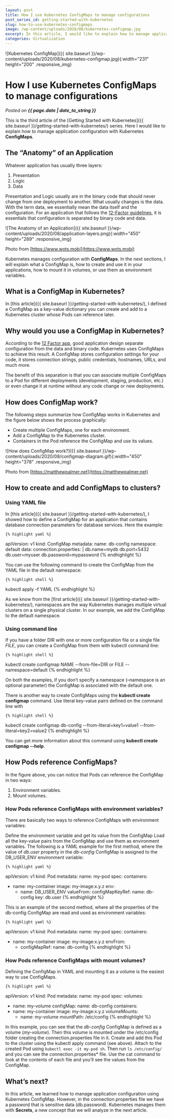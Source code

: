 ```yaml
---
layout: post
title: How I use Kubernetes ConfigMaps to manage configurations
post_series_id: getting-started-with-kubernetes
slug: how-to-use-kubernetes-configmaps
image: /wp-content/uploads/2020/08/kubernetes-configmap.jpg
excerpt: In this article, I would like to explain how to manage application configuration in Kubernetes with ConfigMaps.
categories: Virtualization
---
```


![Kubernetes ConfigMap]({{ site.baseurl }}/wp-content/uploads/2020/08/kubernetes-configmap.jpg){:width="231" height="200" .responsive_img}

# How I use Kubernetes ConfigMaps to manage configurations
_Posted on **{{ page.date | date_to_string }}**_

This is the third article of the [Getting Started with Kubernetes]({{ site.baseurl }}/getting-started-with-kubernetes/) series. Here I would like to explain how to manage application configuration with Kubernetes **ConfigMaps**.

##  The “Anatomy” of an Application

Whatever application has usually three layers:

1. Presentation
2. Logic
3. Data

Presentation and Logic usually are in the binary code that should never change from one deployment to another. What usually changes is the data. With the term data, we essentially mean the data itself and the configuration. For an application that follows the [12-Factor guidelines](https://12factor.net/), it is essentials that configuration is separated by binary code and data.

![The Anatomy of an Application]({{ site.baseurl }}/wp-content/uploads/2020/08/application-layers.png){:width="450" height="289" .responsive_img}

Photo from [https://www.wots.mobi](https://www.wots.mobi)

Kubernetes manages configuration with **ConfigMaps**. In the next sections, I will explain what a ConfigMap is, how to create and use it in your applications, how to mount it in volumes, or use them as environment variables.

## What is a ConfigMap in Kubernetes?

In [this article]({{ site.baseurl }}/getting-started-with-kubernetes/), I defined a ConfigMap as a key-value dictionary you can create and add to a Kubernetes cluster whose Pods can reference later.

## Why would you use a ConfigMap in Kubernetes?

According to the [12 Factor app](https://12factor.net/), good application design separate configuration from the data and binary code. Kubernetes uses ConfigMaps to achieve this result. A ConfigMap stores configuration settings for your code, it stores connection strings, public credentials, hostnames, URLs, and much more.

The benefit of this separation is that you can associate multiple ConfigMaps to a Pod for different deployments (development, staging, production, etc.) or even change it at runtime without any code change or new deployments.

## How does ConfigMap work?

The following steps summarize how ConfigMap works in Kubernetes and the figure below shows the process graphically:

* Create multiple ConfigMaps, one for each environment.
* Add a ConfigMap to the Kubernetes cluster.
* Containers in the Pod reference the ConfigMap and use its values.

![How does ConfigMap work?]({{ site.baseurl }}/wp-content/uploads/2020/08/configmap-diagram.gif){:width="450" height="378" .responsive_img}

Photo from [https://matthewpalmer.net](https://matthewpalmer.net)

## How to create and add ConfigMaps to clusters?

### Using YAML file

In [this article]({{ site.baseurl }}/getting-started-with-kubernetes/), I showed how to define a ConfigMap for an application that contains database connection parameters for database services. Here the example:

    {% highlight yaml %}
apiVersion: v1
kind: ConfigMap
metadata:
  name: db-config
  namespace: default
data:
  connection.properties: |
    db.name=mydb
    db.port=5432
    db.user=myuser
    db.password=mypassword
    {% endhighlight %}

You can use the following command to create the ConfigMap from the YAML file in the default namespace:
 
    {% highlight shell %}
kubectl apply -f YAML
    {% endhighlight %}

As we know from the [first article]({{ site.baseurl }}/getting-started-with-kubernetes/), namespaces are the way Kubernetes manages multiple virtual clusters on a single physical cluster. In our example, we add the ConfigMap to the default namespace.

### Using command line

If you have a folder DIR with one or more configuration file or a single file *FILE*, you can create a ConfigMap from them with kubectl command line:

    {% highlight shell %}
kubectl create configmap NAME --from-file=DIR or FILE --namespace=default
    {% endhighlight %}

On both the examples, if you don’t specify a namespace (–namespace is an optional parameter) the ConfigMap is associated with the default one.

There is another way to create ConfigMaps using the **kubectl create configmap** command. Use literal key-value pairs defined on the command line with

    {% highlight shell %}
kubectl create configmap db-config --from-literal=key1=value1 --from-literal=key2=value2
    {% endhighlight %}

You can get more information about this command using **kubectl create configmap --help**.

## How Pods reference ConfigMaps?

In the figure above, you can notice that Pods can reference the ConfigMap in two ways:

1. Environment variables.
2. Mount volumes.

### How Pods reference ConfigMaps with environment variables?

There are basically two ways to reference ConfigMaps with environment variables:

Define the environment variable and get its value from the ConfigMap
Load all the key-value pairs from the ConfigMap and use them as environment variables.
The following is a YAML example for the first method, where the value of *db.user* property in the *db-config* ConfigMap is assigned to the DB_USER_ENV environment variable:

    {% highlight yaml %}
apiVersion: v1
kind: Pod
metadata:
  name: my-pod
spec:
containers:
- name: my-container
  image: my-image:x.y.z
  env:
  - name: DB_USER_ENV
    valueFrom:
      configMapKeyRef:
        name: db-config
        key: db.user
    {% endhighlight %}

This is an example of the second method, where all the properties of the db-config ConfigMap are read and used as environment variables:

    {% highlight yaml %}
apiVersion: v1 
kind: Pod 
metadata:
  name: my-pod
spec:
  containers:
  - name: my-container
    image: my-image:x.y.z 
    envFrom:
    - configMapRef:
        name: db-config
    {% endhighlight %}

### How Pods reference ConfigMaps with mount volumes?

Defining the ConfigMap in YAML and mounting it as a volume is the easiest way to use ConfigMaps.

    {% highlight yaml %}
apiVersion: v1 
kind: Pod 
metadata:
  name: my-pod 
spec:
volumes:
  - name: my-volume
    configMap:
      name: db-config
containers:
  - name: my-container
    image: my-image:x.y.z
    volumeMounts:
      - name: my-volume
        mountPath: /etc/config
    {% endhighlight %}

In this example, you can see that the *db-config* ConfigMap is defined as a volume (*my-volume*). Then this volume is mounted under the /etc/config folder creating the connection.properties file in it. Create and add this Pod to the cluster using the kubectl apply command (see above). Attach to the created Pod using `kubectl exec -it my-pod sh`. Then run `ls /etc/config/` and you can see the *c*onnection.properties* file. Use the cat command to look at the contents of each file and you’ll see the values from the ConfigMap.

## What’s next?

In this article, we learned how to manage application configuration using Kubernetes ConfigMap. However, in the connection.properties file we have a password that is sensitive data (db.password). Kubernetes manages them with **Secrets**, a new concept that we will analyze in the next article.
